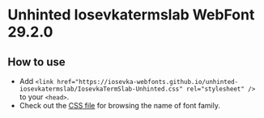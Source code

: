 # Unhinted Iosevkatermslab WebFont 29.2.0

## How to use

- Add `<link href="https://iosevka-webfonts.github.io/unhinted-iosevkatermslab/IosevkaTermSlab-Unhinted.css" rel="stylesheet" />` to your `<head>`.
- Check out the [CSS file](./IosevkaTermSlab-Unhinted.css) for browsing the name of font family.
